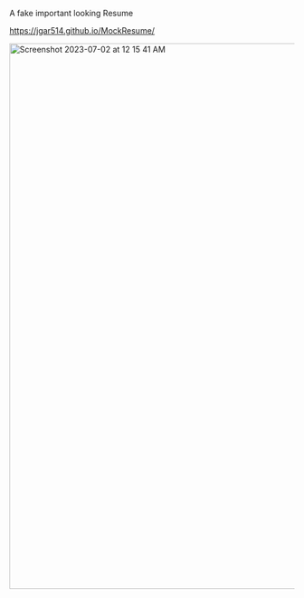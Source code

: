 A fake important looking Resume

https://jgar514.github.io/MockResume/



<img width="962" alt="Screenshot 2023-07-02 at 12 15 41 AM" src="https://github.com/Jgar514/MockResume/assets/119822971/7ea8f48a-bbcc-4709-88eb-2a7f59584401">


